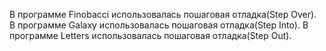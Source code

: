 В программе Finobacci использовалась пошаговая отладка(Step Over).
В программе Galaxy использовалась пошаговая отладка(Step Into).
В программе Letters использовалась пошаговая отладка(Step Out).
